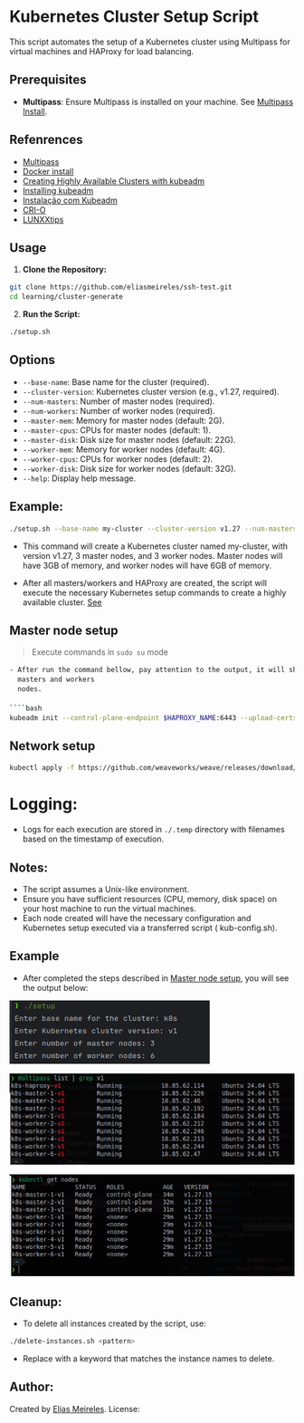 # Kubernetes Cluster Setup Script

This script automates the setup of a Kubernetes cluster using Multipass for virtual machines and HAProxy for load
balancing.

## Prerequisites

- **Multipass**: Ensure Multipass is installed on your machine. See [Multipass Install](https://multipass.run/install).

## Refenrences

- [Multipass](https://multipass.run/)
- [Docker install](https://docs.docker.com/engine/install/ubuntu/#install-using-the-convenience-script)
- [Creating Highly Available Clusters with kubeadm](https://v1-27.docs.kubernetes.io/docs/setup/production-environment/tools/kubeadm/high-availability/)
- [Installing kubeadm](https://v1-27.docs.kubernetes.io/docs/setup/production-environment/tools/kubeadm/install-kubeadm/)
- [Instalação com Kubeadm](https://highfalutin-vulture-304.notion.site/Instala-o-com-Kubeadm-8ce4f709872342ff848a4df77e53618d)
- [CRI-O](https://kubernetes.io/docs/setup/production-environment/container-runtimes/#cri-o)
- [LUNXXtips](https://www.youtube.com/watch?v=-wbtj11Mqvk&list=PLf-O3X2-mxDnw1xBcTpy4pGkIj_CyvI7B&index=1)

## Usage

1. **Clone the Repository:**

````bash
git clone https://github.com/eliasmeireles/ssh-test.git
cd learning/cluster-generate
````

2. **Run the Script:**

````bash
./setup.sh
````

## Options

- `--base-name`: Base name for the cluster (required).
- `--cluster-version`: Kubernetes cluster version (e.g., v1.27, required).
- `--num-masters`: Number of master nodes (required).
- `--num-workers`: Number of worker nodes (required).
- `--master-mem`: Memory for master nodes (default: 2G).
- `--master-cpus`: CPUs for master nodes (default: 1).
- `--master-disk`: Disk size for master nodes (default: 22G).
- `--worker-mem`: Memory for worker nodes (default: 4G).
- `--worker-cpus`: CPUs for worker nodes (default: 2).
- `--worker-disk`: Disk size for worker nodes (default: 32G).
- `--help`: Display help message.

## Example:

````bash
./setup.sh --base-name my-cluster --cluster-version v1.27 --num-masters 3 --num-workers 3 --master-mem 3G --worker-mem 6G
````

- This command will create a Kubernetes cluster named my-cluster, with version v1.27, 3 master nodes, and 3 worker
  nodes. Master nodes will have 3GB of memory, and worker nodes will have 6GB of memory.

- After all masters/workers and HAProxy are created, the script will execute the necessary Kubernetes setup commands to
  create a highly available
  cluster. [See](https://v1-27.docs.kubernetes.io/docs/setup/production-environment/tools/kubeadm/create-cluster-kubeadm/#join-nodes)

## Master node setup

> Execute commands in `sudo su` mode

````bash
- After run the command bellow, pay attention to the output, it will show the command to be executed to join on the
  masters and workers
  nodes.

````bash
kubeadm init --control-plane-endpoint $HAPROXY_NAME:6443 --upload-certs
````

## Network setup

````bash
kubectl apply -f https://github.com/weaveworks/weave/releases/download/v2.8.1/weave-daemonset-k8s.yaml
````

# Logging:

- Logs for each execution are stored in `./.temp` directory with filenames based on the timestamp of execution.

## Notes:

- The script assumes a Unix-like environment.
- Ensure you have sufficient resources (CPU, memory, disk space) on your host machine to run the virtual machines.
- Each node created will have the necessary configuration and Kubernetes setup executed via a transferred script (
  kub-config.sh).

## Example

- After completed the steps described in [Master node setup](#master-node-setup), you will see the output below:

![Cluster setup run example](doc/setup-execution-example.png)

![Multipass filtering created instances](doc/multipass-filter.png)

![k8s nodes](doc/k8s-nodes-info.png)

## Cleanup:

- To delete all instances created by the script, use:

````bash
./delete-instances.sh <pattern>
````

- Replace <pattern> with a keyword that matches the instance names to delete.

## Author:

Created by [Elias Meireles](https://eliasmeireles.com/).
License:

